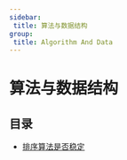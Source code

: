 ```yaml
---
sidebar:
 title: 算法与数据结构
group:
 title: Algorithm And Data
---
```

# 算法与数据结构

## 目录
* [排序算法是否稳定](./sort.md)